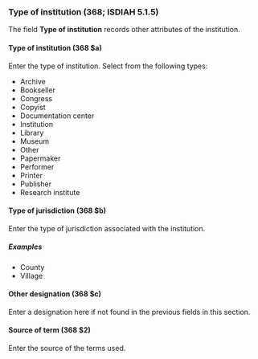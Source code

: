 ### Type of institution (368; ISDIAH 5.1.5)

The field **Type of institution** records other attributes of the institution.

#### Type of institution (368 $a)

Enter the type of institution. Select from the following types:

- Archive
- Bookseller
- Congress
- Copyist
- Documentation center
- Institution  
- Library
- Museum
- Other
- Papermaker
- Performer
- Printer
- Publisher
- Research institute


#### Type of jurisdiction (368 $b)

Enter the type of jurisdiction associated with the institution.

##### Examples

- County
- Village

#### Other designation (368 $c)

Enter a designation here if not found in the previous fields in this section.

#### Source of term (368 $2)

Enter the source of the terms used.
